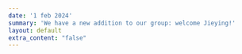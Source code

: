 ```yaml
---
date: '1 feb 2024'
summary: 'We have a new addition to our group: welcome Jieying!'
layout: default
extra_content: "false"
---
```



